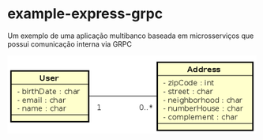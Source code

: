 # example-express-grpc
Um exemplo de uma aplicação multibanco baseada em microsserviços que possui comunicação interna via GRPC


![Alt text](docs/Class-example.png?raw=true "Diagrama de Classe")